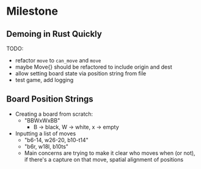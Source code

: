 # Milestone

## Demoing in Rust Quickly

TODO:

- refactor `move` to `can_move` and `move`
- maybe Move{} should be refactored to include origin and dest
- allow setting board state via position string from file
- test game, add logging

## Board Position Strings

- Creating a board from scratch:
  - "BBWxWxBB"
    - B -> black, W -> white, x -> empty
- Inputting a list of moves
  - "b6-14, w26-20, b10-t14"
  - "b6r, w18l, b10ts"
  - Main concerns are trying to make it clear who moves when (or not), if
    there's a capture on that move, spatial alignment of positions
